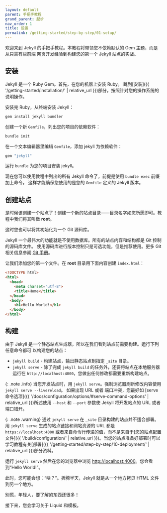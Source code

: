 ```yaml
---
layout: default
parent: 手把手教程
grand_parent: 起步
nav_order: 1
title: 设置
permalink: /getting-started/step-by-step/01-setup/
---
```


欢迎来到 Jekyll 的手把手教程。本教程将带领您不依赖默认的 Gem 主题，而是从只需有些前端
网页开发经验到构建您的第一个 Jekyll 站点的实战。

## 安装

Jekyll 是一个 Ruby Gem。首先，在您的机器上安装 Ruby。
跳到[安装]({{ '/getting-started/installation/' | relative_url }})部分，按照针对您的操作系统的说明操作。

安装完 Ruby，从终端安装 Jekyll：

```sh
gem install jekyll bundler
```

创建一个新 `Gemfile`，列出您的项目的依赖软件：

```sh
bundle init
```

在一个文本编辑器里编辑 `Gemfile`，添加 jekyll 为依赖软件：

```ruby
gem "jekyll"
```

运行 `bundle` 为您的项目安装 jekyll。

现在您可以使用教程中列出的所有 Jekyll 命令了，前提是使用 `bundle exec` 前缀加上命令，
这样才能确保您使用的是您的 `Gemfile` 定义的 Jekyll 版本。

## 创建站点

是时候该创建一个站点了！创建一个新的站点目录——目录名字如您所愿即可。教程中我们将其叫做 **root**。

这时您也可以将其初始化为一个 Git 源码库。

Jekyll 一个最伟大的功能就是不使用数据库。所有的站点内容和结构都是 Git 控制的源码库文件。
使用源码库进行版本控制只是可选功能，但是推荐使用。更多 Git 相关信息参阅
[Git 手册](https://guides.github.com/introduction/git-handbook/)。

让我们添加您的第一个文件。在 **root** 目录用下面内容创建 `index.html`：

```html
<!DOCTYPE html>
<html>
  <head>
    <meta charset="utf-8">
    <title>Home</title>
  </head>
  <body>
    <h1>Hello World!</h1>
  </body>
</html>
```

## 构建

由于 Jekyll 是一个静态站点生成器，所以在我们看到站点前需要构建。运行下列任意命令都可
以构建您的站点：

* `jekyll build` - 构建站点，输出静态站点到指定 `_site` 目录。
* `jekyll serve` - 除了完成 `jekyll build` 的任务外，还要将站点在本地服务器运行在 `http://localhost:4000`，您做出任何修改都需要重新构建站点。

{: .note .info}
当您开发站点时，用 `jekyll serve`。强制浏览器刷新修改内容使用 `jekyll serve --livereload`。
如果出现 URL 或者 端口冲突，您最好如 [serve 命令选项]({{ '/docs/configuration/options/#serve-command-options' | relative_url }})所述使用 `--host` 和 `--port` 参数使 Jekyll 将开发站点的 URL 或者端口错开。

{: .note .warning}
通过 `jekyll serve` 在 `_site` 目录构建的站点并不适合部署。用 `jekyll serve` 生成的站点链接和网站资源的 URL 都是 `https://localhost:4000` 或者来自命令行传递的值，而不是来自于[您的站点配置文件]({{ '/build/configuration/' | relative_url }})。当您的站点准备好部署时可以学习教程有关[部署]({{ '/getting-started/step-by-step/10-deployment/' | relative_url }})部分资料。


运行 `jekyll serve` 然后在您的浏览器中浏览
<a href="http://localhost:4000" target="_blank" data-proofer-ignore>http://localhost:4000</a>。您会看到“Hello World!”。

此时，您可能会想：“啥？”。折腾半天，Jekyll 就是从一个地方拷贝 HTML 文件到另一个地方。

别慌，年轻人，要了解的东西还很多！

接下来，您会学习关于 Liquid 和模板。
